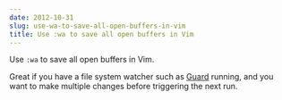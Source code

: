 ```yaml
---
date: 2012-10-31
slug: use-wa-to-save-all-open-buffers-in-vim
title: Use :wa to save all open buffers in Vim
---
```


Use `:wa` to save all open buffers in Vim.

Great if you have a file system watcher such as [Guard](https://github.com/guard/guard) running, and you want to make multiple changes before triggering the next run.

